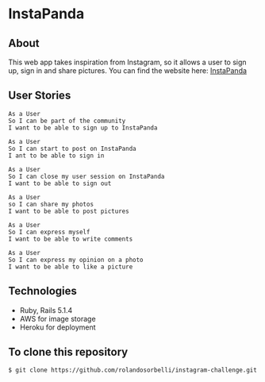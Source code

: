 InstaPanda
===================

## About

This web app takes inspiration from Instagram, so it allows a user to sign up, sign in and share pictures.
You can find the website here: [InstaPanda](http://instapanda.herokuapp.com)

## User Stories

```
As a User
So I can be part of the community
I want to be able to sign up to InstaPanda
```
```
As a User
So I can start to post on InstaPanda
I ant to be able to sign in
```
```
As a User
So I can close my user session on InstaPanda
I want to be able to sign out
```
```
As a User
so I can share my photos
I want to be able to post pictures
```
```
As a User
So I can express myself
I want to be able to write comments
```
```
As a User
So I can express my opinion on a photo
I want to be able to like a picture
```

## Technologies

* Ruby, Rails 5.1.4
* AWS for image storage
* Heroku for deployment

## To clone this repository

```
$ git clone https://github.com/rolandosorbelli/instagram-challenge.git
```